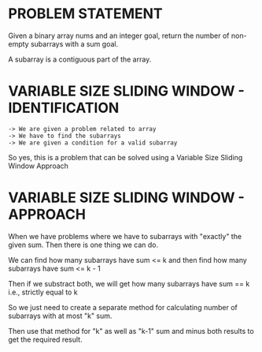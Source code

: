# PROBLEM STATEMENT
Given a binary array nums and an integer goal, return the number of non-empty subarrays with a sum goal.

A subarray is a contiguous part of the array.


# VARIABLE SIZE SLIDING WINDOW - IDENTIFICATION

    -> We are given a problem related to array
    -> We have to find the subarrays
    -> We are given a condition for a valid subarray

So yes, this is a problem that can be solved using a Variable Size Sliding Window Approach

# VARIABLE SIZE SLIDING WINDOW - APPROACH

When we have problems where we have to subarrays with "exactly" the given sum. Then there is one thing we can do.

We can find how many subarrays have sum <= k and then find how many subarrays have sum <= k - 1

Then if we substract both, we will get how many subarrays have sum == k i.e., strictly equal to k

So we just need to create a separate method for calculating number of subarrays with at most "k" sum.

Then use that method for "k" as well as "k-1" sum and minus both results to get the required result.